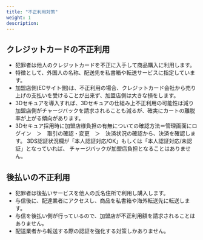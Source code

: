 ```yaml
---
title: "不正利用対策"
weight: 1
description: 
---
```


## クレジットカードの不正利用

- 犯罪者は他人のクレジットカードを不正に入手して商品購入に利用します。
- 特徴として、外国人の名称、配送先を私書箱や転送サービスに指定しています。
- 加盟店側(ECサイト側)は、不正利用の場合、クレジットカード会社から売り上げの支払いを受けることが出来ず、加盟店側は大きな損をします。
- 3Dセキュアを導入すれば、3Dセキュアの仕組み上不正利用の可能性は減り加盟店側がチャージバックを請求されることも減るが、確実にカートの離脱率が上がる傾向があります。
- 3Dセキュア採用時に加盟店様負担の有無についての確認方法＝管理画面にログイン　＞　取引の確認・変更　＞　決済状況の確認から、決済を確認します。
3DS認証状況欄が「本人認証対応/OK」もしくは「本人認証対応/未認証」となっていれば、 チャージバックが加盟店負担となることはありません。

## 後払いの不正利用

- 犯罪者は後払いサービスを他人の氏名住所で利用し購入します。
- 与信後に、配達業者にアクセスし、商品を私書箱や海外転送先に転送します。
- 与信を後払い側が行っているので、加盟店が不正利用額を請求されることはありません。
- 配送業者から転送する際の認証を強化する対策しかありません。
